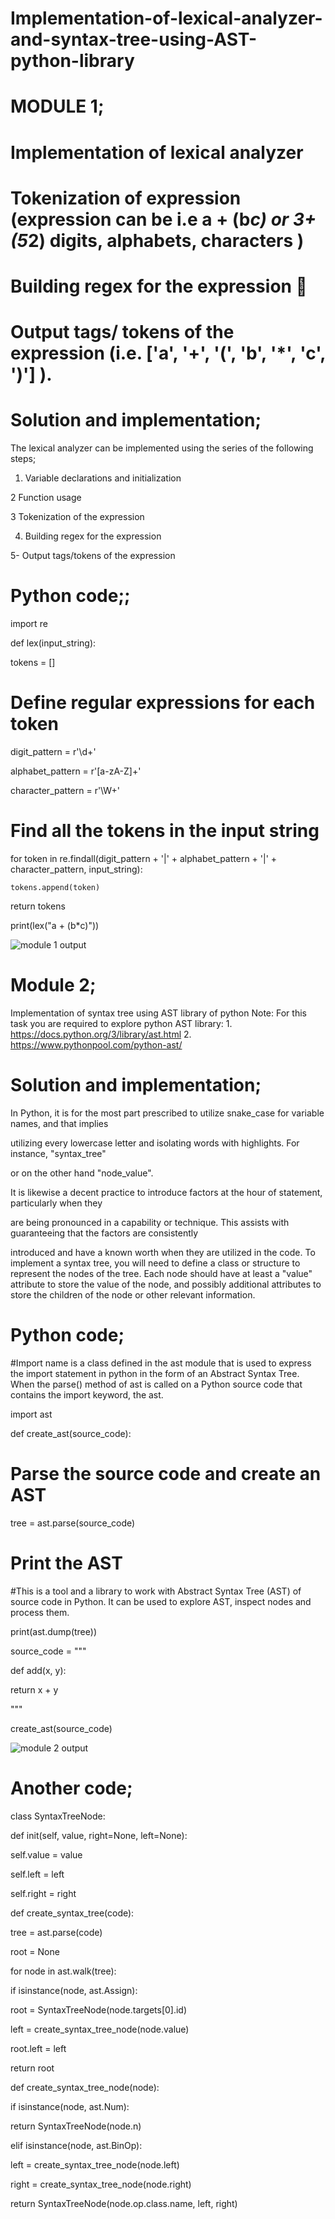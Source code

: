 # Implementation-of-lexical-analyzer-and-syntax-tree-using-AST-python-library
# MODULE 1; 

# Implementation of lexical analyzer
# Tokenization of expression (expression can be i.e a + (b*c) or 3+ (5*2) digits, alphabets, characters ) 
# Building regex for the expression 
# Output tags/ tokens of the expression (i.e. ['a', '+', '(', 'b', '*', 'c', ')'] ). 

# Solution and implementation; 

The lexical analyzer can be implemented using the series of the following steps; 

1. Variable declarations and initialization 

2 Function usage 

3  Tokenization of the expression 

4. Building regex for the expression 

5- Output tags/tokens of the expression 

 

# Python code;; 

 

import re 

 
 

def lex(input_string): 

  tokens = [] 

  # Define regular expressions for each token 

  digit_pattern = r'\d+' 

  alphabet_pattern = r'[a-zA-Z]+' 

  character_pattern = r'\W+' 

 
 

  # Find all the tokens in the input string 

  for token in re.findall(digit_pattern + '|' + alphabet_pattern + '|' + character_pattern, input_string): 

    tokens.append(token) 

  return tokens 

 
 

print(lex("a + (b*c)")) 

 ![module 1 output](https://user-images.githubusercontent.com/92621862/210150139-47f14771-d639-47ba-a35a-cb455abef9e3.PNG)
 
# Module 2; 

Implementation of syntax tree using AST library of python Note: For this task you are required to explore python AST library: 1. https://docs.python.org/3/library/ast.html 2. https://www.pythonpool.com/python-ast/ 

 

# Solution and implementation; 

In Python, it is for the most part prescribed to utilize snake_case for variable names, and that implies 

utilizing every lowercase letter and isolating words with highlights. For instance, "syntax_tree" 

or on the other hand "node_value". 

It is likewise a decent practice to introduce factors at the hour of statement, particularly when they 

are being pronounced in a capability or technique. This assists with guaranteeing that the factors are consistently 

introduced and have a known worth when they are utilized in the code.  To implement a syntax tree, you will need to define a class or structure to represent the nodes of the tree. Each node should have at least a "value" attribute to store the value of the node, and possibly additional attributes to store the children of the node or other relevant information. 

# Python code; 

#Import name is a class defined in the ast module that is used to express the import statement in python in the form of an Abstract Syntax Tree. When the parse() method of ast is called on a Python source code that contains the import keyword, the ast. 

import ast 

 
 

def create_ast(source_code): 

  # Parse the source code and create an AST 

   

  tree = ast.parse(source_code) 

 
 

  # Print the AST 

  #This is a tool and a library to work with Abstract Syntax Tree (AST) of source code in Python. It can be used to explore AST, inspect nodes and process them. 

  print(ast.dump(tree)) 

 
 

source_code = """ 

def add(x, y): 

  return x + y 

""" 

 
 

create_ast(source_code) 

![module 2 output](https://user-images.githubusercontent.com/92621862/210150166-075bd580-8f39-4cf1-97d5-14791140acc1.PNG)

# Another code; 

class SyntaxTreeNode: 

def init(self, value, right=None, left=None): 

self.value = value 

self.left = left 

self.right = right 

def create_syntax_tree(code): 

tree = ast.parse(code) 

root = None 

for node in ast.walk(tree): 

if isinstance(node, ast.Assign): 

root = SyntaxTreeNode(node.targets[0].id) 

left = create_syntax_tree_node(node.value) 

root.left = left 

return root 

def create_syntax_tree_node(node): 

if isinstance(node, ast.Num): 

return SyntaxTreeNode(node.n) 

elif isinstance(node, ast.BinOp): 

left = create_syntax_tree_node(node.left) 

right = create_syntax_tree_node(node.right) 

return SyntaxTreeNode(node.op.class.name, left, right) 


 
